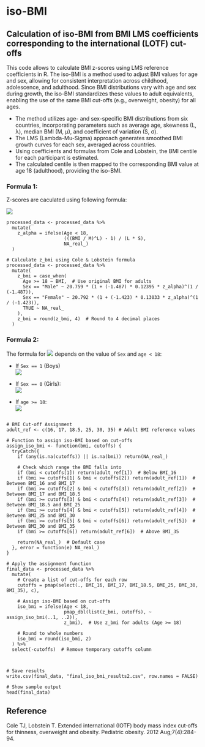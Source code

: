 # iso-BMI



## Calculation of iso-BMI from BMI LMS coefficients corresponding to the international (LOTF) cut-offs

This code allows to calculate BMI z-scores using LMS reference coefficients in R. 
The iso-BMI is a method used to adjust BMI values for age and sex, allowing for consistent interpretation across childhood, adolescence, and adulthood. Since BMI distributions vary with age and sex during growth, the iso-BMI standardizes these values to adult equivalents, enabling the use of the same BMI cut-offs (e.g., overweight, obesity) for all ages.
- The method utilizes age- and sex-specific BMI distributions from six countries, incorporating parameters such as average age, skewness (L, λ), median BMI (M, µ), and coefficient of variation (S, σ).
-  The LMS (Lambda-Mu-Sigma) approach generates smoothed BMI growth curves for each sex, averaged across countries.
-   Using coefficients and formulas from Cole and Lobstein, the BMI centile for each participant is estimated.
-   The calculated centile is then mapped to the corresponding BMI value at age 18 (adulthood), providing the iso-BMI.

### Formula 1: 
Z-scores are caculated using following formula: 


<a href="https://latex.codecogs.com/svg.image?Z_{ind}=\frac{\left(BMI/M\right)^{L}-1}{L\times&space;S}"><img src="https://latex.codecogs.com/svg.image?Z_{ind}=\frac{\left(BMI/M\right)^{L}-1}{L\times&space;S}" /></a>



```{R}
processed_data <- processed_data %>%
  mutate(
    z_alpha = ifelse(Age < 18,
                     (((BMI / M)^L) - 1) / (L * S),
                     NA_real_)
  )

# Calculate z_bmi using Cole & Lobstein formula
processed_data <- processed_data %>%
  mutate(
    z_bmi = case_when(
      Age >= 18 ~ BMI,  # Use original BMI for adults
      Sex == "Male" ~ 20.759 * (1 + (-1.487) * 0.12395 * z_alpha)^(1 / (-1.487)),
      Sex == "Female" ~ 20.792 * (1 + (-1.423) * 0.13033 * z_alpha)^(1 / (-1.423)),
      TRUE ~ NA_real_
    ),
    z_bmi = round(z_bmi, 4)  # Round to 4 decimal places
  )

```


### Formula 2: 
The formula for <a href="https://latex.codecogs.com/svg.image?Z_{BMI}"><img src="https://latex.codecogs.com/svg.image?Z_{BMI}" /></a> depends on the value of `Sex` and `age < 18`:

- If `Sex == 1` (Boys)
  \
<a href="https://latex.codecogs.com/svg.image?Z_{BMI}=20.759\times\left(1&plus;\left(-1.487\right)\times&space;Z_{ind}\right)^{\left(1/-1.487\right)}"><img src="https://latex.codecogs.com/svg.image?Z_{BMI}=20.759\times\left(1&plus;\left(-1.487\right)\times&space;Z_{ind}\right)^{\left(1/-1.487\right)}" /></a>

- If `Sex == 0` (Girls):
  \
<a href="https://latex.codecogs.com/svg.image?Z_{BMI}=20.792\times\left(1&plus;\left(-1.423\right)\times&space;Z_{ind}\right)^{\left(1/-1.423\right)}"><img src="https://latex.codecogs.com/svg.image?Z_{BMI}=20.792\times\left(1&plus;\left(-1.423\right)\times&space;Z_{ind}\right)^{\left(1/-1.423\right)}" /></a>


- If `age >= 18`:
  \
<a href="https://latex.codecogs.com/svg.image?Z_{BMI}=BMI&space;"><img src="https://latex.codecogs.com/svg.image?Z_{BMI}=BMI&space;" /></a>


```{R}

# BMI Cut-off Assignment 
adult_ref <- c(16, 17, 18.5, 25, 30, 35) # Adult BMI reference values

# Function to assign iso-BMI based on cut-offs
assign_iso_bmi <- function(bmi, cutoffs) {
  tryCatch({
    if (any(is.na(cutoffs)) || is.na(bmi)) return(NA_real_)
    
    # Check which range the BMI falls into
    if (bmi < cutoffs[1]) return(adult_ref[1])  # Below BMI_16
    if (bmi >= cutoffs[1] & bmi < cutoffs[2]) return(adult_ref[1])  # Between BMI_16 and BMI_17
    if (bmi >= cutoffs[2] & bmi < cutoffs[3]) return(adult_ref[2])  # Between BMI_17 and BMI_18.5
    if (bmi >= cutoffs[3] & bmi < cutoffs[4]) return(adult_ref[3])  # Between BMI_18.5 and BMI_25
    if (bmi >= cutoffs[4] & bmi < cutoffs[5]) return(adult_ref[4])  # Between BMI_25 and BMI_30
    if (bmi >= cutoffs[5] & bmi < cutoffs[6]) return(adult_ref[5])  # Between BMI_30 and BMI_35
    if (bmi >= cutoffs[6]) return(adult_ref[6])  # Above BMI_35
    
    return(NA_real_)  # Default case
  }, error = function(e) NA_real_)
}

# Apply the assignment function
final_data <- processed_data %>%
  mutate(
    # Create a list of cut-offs for each row
    cutoffs = pmap(select(., BMI_16, BMI_17, BMI_18.5, BMI_25, BMI_30, BMI_35), c),
    
    # Assign iso-BMI based on cut-offs
    iso_bmi = ifelse(Age < 18,
                     pmap_dbl(list(z_bmi, cutoffs), ~ assign_iso_bmi(..1, ..2)),
                     z_bmi),  # Use z_bmi for adults (Age >= 18)
    
    # Round to whole numbers
    iso_bmi = round(iso_bmi, 2)
  ) %>%
  select(-cutoffs)  # Remove temporary cutoffs column



# Save results
write.csv(final_data, "final_iso_bmi_results2.csv", row.names = FALSE)

# Show sample output
head(final_data)

```



## Reference

Cole TJ, Lobstein T. Extended international (IOTF) body mass index cut‐offs for thinness, overweight and obesity. Pediatric obesity. 2012 Aug;7(4):284-94.


